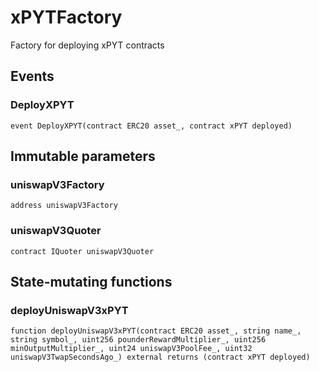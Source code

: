 # xPYTFactory

Factory for deploying xPYT contracts

## Events

### DeployXPYT

```solidity
event DeployXPYT(contract ERC20 asset_, contract xPYT deployed)
```

## Immutable parameters

### uniswapV3Factory

```solidity
address uniswapV3Factory
```

### uniswapV3Quoter

```solidity
contract IQuoter uniswapV3Quoter
```

## State-mutating functions

### deployUniswapV3xPYT

```solidity
function deployUniswapV3xPYT(contract ERC20 asset_, string name_, string symbol_, uint256 pounderRewardMultiplier_, uint256 minOutputMultiplier_, uint24 uniswapV3PoolFee_, uint32 uniswapV3TwapSecondsAgo_) external returns (contract xPYT deployed)
```
